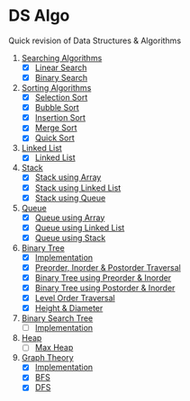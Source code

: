 # DS Algo

Quick revision of Data Structures & Algorithms

1. [Searching Algorithms](Searching%20Algorithms)
   - [x] [Linear Search](Searching%20Algorithms/1_linear_search.cpp)
   - [x] [Binary Search](Searching%20Algorithms/2_binary_search.cpp)
2. [Sorting Algorithms](Sorting%20Algorithms)
   - [x] [Selection Sort](Sorting%20Algorithms/1_Selection_Sort.cpp)
   - [x] [Bubble Sort](Sorting%20Algorithms/2_Bubble_Sort.cpp)
   - [x] [Insertion Sort](Sorting%20Algorithms/3_Insertion_Sort.cpp)
   - [x] [Merge Sort](Sorting%20Algorithms/4_Merge_Sort.cpp)
   - [x] [Quick Sort](Sorting%20Algorithms/5_Quick_Sort.cpp)
3. [Linked List](Linked%20List)
   - [x] [Linked List](Linked%20List/1_Linked_List.cpp)
4. [Stack](Stack)
   - [x] [Stack using Array](Stack/1_stack_using_array.cpp)
   - [x] [Stack using Linked List](Stack/2_stack_using_linkedlist.cpp)
   - [x] [Stack using Queue](Stack/3_stack_using_queue.cpp)
5. [Queue](Queue)
   - [x] [Queue using Array](Queue/1_queue_using_array.cpp)
   - [x] [Queue using Linked List](Queue/2_queue_using_linkedlist.cpp)
   - [x] [Queue using Stack](Queue/3_queue_using_stack.cpp)
6. [Binary Tree](https://github.com/imsoumya18/ds_algo/tree/main/Binary%20Tree)
   - [x] [Implementation](https://github.com/imsoumya18/ds_algo/blob/main/Binary%20Tree/1.%20bin_tree.cpp)
   - [x] [Preorder, Inorder & Postorder Traversal](https://github.com/imsoumya18/ds_algo/blob/main/Binary%20Tree/2.%20bin_tree_traversal.cpp)
   - [x] [Binary Tree using Preorder & Inorder](https://github.com/imsoumya18/ds_algo/blob/main/Binary%20Tree/3.%20bin_tree_using_preorder_inorder.cpp)
   - [x] [Binary Tree using Postorder & Inorder](https://github.com/imsoumya18/ds_algo/blob/main/Binary%20Tree/4.%20bin_tree_using_postorder_inorder.cpp)
   - [x] [Level Order Traversal](https://github.com/imsoumya18/ds_algo/blob/main/Binary%20Tree/5.%20bin_tree_level_order_traversal.cpp)
   - [x] [Height & Diameter](https://github.com/imsoumya18/ds_algo/blob/main/Binary%20Tree/6.%20bin_tree_height_diameter.cpp)
7. [Binary Search Tree](https://github.com/imsoumya18/ds_algo/tree/main/Binary%20Search%20Tree)
   - [ ] [Implementation](https://github.com/imsoumya18/ds_algo/blob/main/Binary%20Search%20Tree/1.%20bst.cpp)
8. [Heap](https://github.com/imsoumya18/ds_algo/tree/main/Heap)
   - [ ] [Max Heap](https://github.com/imsoumya18/ds_algo/blob/main/Heap/max_heap.cpp)
9. [Graph Theory](https://github.com/imsoumya18/ds_algo/tree/main/Graph%20Theory)
   - [x] [Implementation](https://github.com/imsoumya18/ds_algo/blob/main/Graph%20Theory/1.%20graph.cpp)
   - [x] [BFS](https://github.com/imsoumya18/ds_algo/blob/1b56021b1ed4611c33ccc7a10557919cb44ce8fd/Graph%20Theory/1.%20graph.cpp#L8)
   - [x] [DFS](https://github.com/imsoumya18/ds_algo/blob/5388c680b6d49b2aa53e627b91ebb0c77bb2bbab/Graph%20Theory/1.%20graph.cpp#L45)
